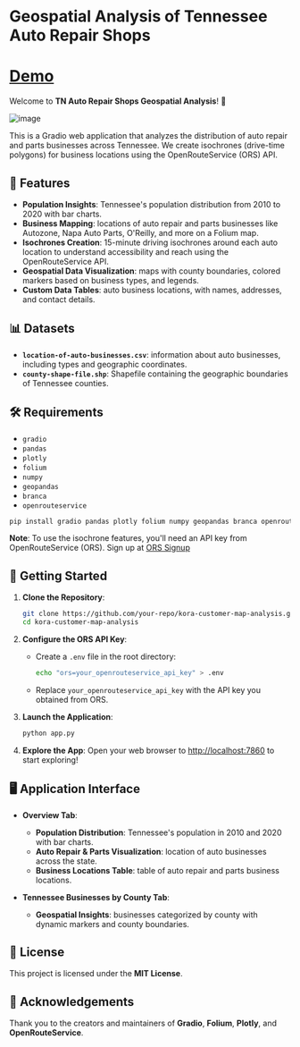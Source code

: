 # Geospatial Analysis of Tennessee Auto Repair Shops

# [Demo](https://leoncensh-tn.hf.space/) 
Welcome to **TN Auto Repair Shops Geospatial Analysis**! 🚀

![image](https://github.com/user-attachments/assets/7a79278b-d852-4ff3-8315-a20d374dbe71)

This is a Gradio web application that analyzes the distribution of auto repair and parts businesses across Tennessee. We create isochrones (drive-time polygons) for business locations using the OpenRouteService (ORS) API. 

## 🌟 Features

- **Population Insights**: Tennessee's population distribution from 2010 to 2020 with bar charts.
- **Business Mapping**: locations of auto repair and parts businesses like Autozone, Napa Auto Parts, O'Reilly, and more on a Folium map.
- **Isochrones Creation**: 15-minute driving isochrones around each auto location to understand accessibility and reach using the OpenRouteService API.
- **Geospatial Data Visualization**: maps with county boundaries, colored markers based on business types, and legends.
- **Custom Data Tables**: auto business locations, with names, addresses, and contact details.

## 📊 Datasets

- **`location-of-auto-businesses.csv`**: information about auto businesses, including types and geographic coordinates.
- **`county-shape-file.shp`**: Shapefile containing the geographic boundaries of Tennessee counties.

## 🛠️ Requirements

- `gradio`
- `pandas`
- `plotly`
- `folium`
- `numpy`
- `geopandas`
- `branca`
- `openrouteservice`

```bash
pip install gradio pandas plotly folium numpy geopandas branca openrouteservice
```

**Note**: To use the isochrone features, you'll need an API key from OpenRouteService (ORS). Sign up at [ORS Signup](https://openrouteservice.org/sign-up/)

## 🚀 Getting Started

1. **Clone the Repository**:
    ```bash
    git clone https://github.com/your-repo/kora-customer-map-analysis.git
    cd kora-customer-map-analysis
    ```

2. **Configure the ORS API Key**:
    - Create a `.env` file in the root directory:
      ```bash
      echo "ors=your_openrouteservice_api_key" > .env
      ```
    - Replace `your_openrouteservice_api_key` with the API key you obtained from ORS.

3. **Launch the Application**:
    ```bash
    python app.py
    ```

4. **Explore the App**:
    Open your web browser to [http://localhost:7860](http://localhost:7860) to start exploring!

## 🖥️ Application Interface

- **Overview Tab**:
  - **Population Distribution**: Tennessee's population in 2010 and 2020 with bar charts.
  - **Auto Repair & Parts Visualization**: location of auto businesses across the state.
  - **Business Locations Table**: table of auto repair and parts business locations.

- **Tennessee Businesses by County Tab**:
  - **Geospatial Insights**: businesses categorized by county with dynamic markers and county boundaries.

## 📜 License

This project is licensed under the **MIT License**. 

## 🙏 Acknowledgements

Thank you to the creators and maintainers of **Gradio**, **Folium**, **Plotly**, and **OpenRouteService**. 
